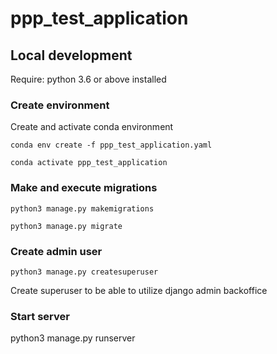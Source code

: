 # ppp_test_application

## Local development
Require: python 3.6 or above installed
### Create environment
Create and activate conda environment

`conda env create -f ppp_test_application.yaml`

`conda activate ppp_test_application `

### Make and execute migrations

`python3 manage.py makemigrations`

`python3 manage.py migrate`

### Create admin user

`python3 manage.py createsuperuser`

Create superuser to be able to utilize django admin backoffice

### Start server

python3 manage.py runserver 

